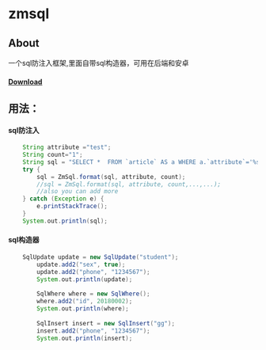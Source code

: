 # zmsql
## About
一个sql防注入框架,里面自带sql构造器，可用在后端和安卓
#### [Download](https://raw.githubusercontent.com/XuWuDeAi/zmsql/master/zmsql.jar)<br>

## 用法：

#### sql防注入
```groovy
	String attribute ="test";
	String count="1";
	String sql = "SELECT *  FROM `article` AS a WHERE a.`attribute`='%s'  ORDER BY a.`createtime` LIMIT 0,%s";
	try {
		sql = ZmSql.format(sql, attribute, count);
		//sql = ZmSql.format(sql, attribute, count,...,...);
		//also you can add more
	} catch (Exception e) {
		e.printStackTrace();
	}
	System.out.println(sql);
```
#### sql构造器
```groovy
	SqlUpdate update = new SqlUpdate("student");
		update.add2("sex", true);
		update.add2("phone", "1234567");
		System.out.println(update);
		
		SqlWhere where = new SqlWhere();
		where.add2("id", 20180002);
		System.out.println(where);
		
		SqlInsert insert = new SqlInsert("gg");
		insert.add2("phone", "1234567");
		System.out.println(insert);
```
